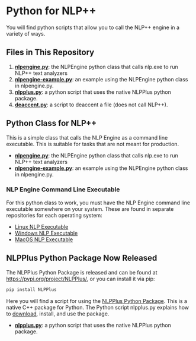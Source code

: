# Python for NLP++

You will find python scripts that allow you to call the NLP++ engine in a variety of ways.

## Files in This Repository

1. **[nlpengine.py](https://github.com/VisualText/python/blob/main/nlpengine.py)**: the NLPEngine python class that calls nlp.exe to run NLP++ text analyzers
1. **[nlpengine-example.py](https://github.com/VisualText/python/blob/main/nlpengine-example.py)**: an example using the NLPEngine python class in nlpengine.py.
1. **[nlpplus.py](https://github.com/VisualText/python/blob/main/nlpplus.py)**: a python script that uses the native NLPPlus python package.
1. **[deaccent.py](https://github.com/VisualText/python/blob/main/deaccent.py)**: a script to deaccent a file (does not call NLP++).

## Python Class for NLP++

This is a simple class that calls the NLP Engine as a command line executable. This is suitable for tasks that are not meant for production.

- **[nlpengine.py](https://github.com/VisualText/python/blob/main/nlpengine.py)**: the NLPEngine python class that calls nlp.exe to run NLP++ text analyzers
- **[nlpengine-example.py](https://github.com/VisualText/python/blob/main/nlpengine-example.py)**: an example using the NLPEngine python class in nlpengine.py.

### NLP Engine Command Line Executable
For this python class to work, you must have the NLP Engine command line executable somewhere on your system. These are found in separate repositories for each operating system:

* [Linux NLP Executable](https://github.com/VisualText/nlp-engine-linux)
* [Windows NLP Executable](https://github.com/VisualText/nlp-engine-windows)
* [MacOS NLP Executable](https://github.com/VisualText/nlp-engine-mac)

## NLPPlus Python Package Now Released

The NLPPlus Python Package is released and can be found at https://pypi.org/project/NLPPlus/, or you can install it via pip:

```python
pip install NLPPlus
```


Here you will find a script for using the [NLPPlus Python Package](https://github.com/VisualText/py-package-nlpengine). This is a native C++ package for Python. The Python script nlpplus.py explains how to [download](https://github.com/VisualText/py-package-nlpengine/releases/latest), install, and use the package.

- **[nlpplus.py](https://github.com/VisualText/python/blob/main/nlpplus.py)**: a python script that uses the native NLPPlus python package.

